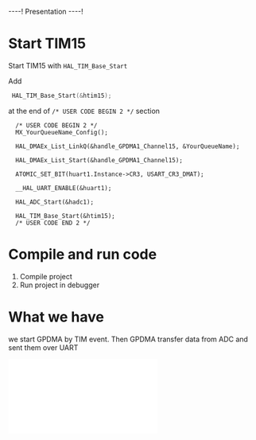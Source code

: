 ----!
Presentation
----!

# Start TIM15

Start TIM15 with `HAL_TIM_Base_Start`

Add 

```c
 HAL_TIM_Base_Start(&htim15);
```

at the end of `/* USER CODE BEGIN 2 */` section

```c-nc
  /* USER CODE BEGIN 2 */
  MX_YourQueueName_Config();

  HAL_DMAEx_List_LinkQ(&handle_GPDMA1_Channel15, &YourQueueName);

  HAL_DMAEx_List_Start(&handle_GPDMA1_Channel15);

  ATOMIC_SET_BIT(huart1.Instance->CR3, USART_CR3_DMAT);

  __HAL_UART_ENABLE(&huart1);

  HAL_ADC_Start(&hadc1);

  HAL_TIM_Base_Start(&htim15);
  /* USER CODE END 2 */
```

# Compile and run code

1. Compile project
2. Run project in debugger

# What we have

we start GPDMA by TIM event. Then GPDMA transfer data from ADC and sent them over UART

![adc dma uart tim](./img/adc_dma_uart_tim.json)


